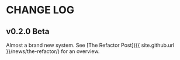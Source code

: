 ---
---

# CHANGE LOG

## v0.2.0 Beta
Almost a brand new system. See [The Refactor Post]({{ site.github.url }}/news/the-refactor/)
for an overview.
